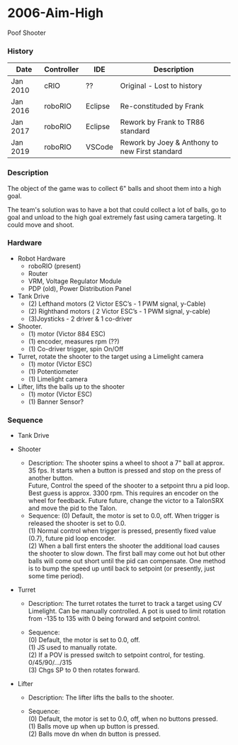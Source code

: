 # 2006-Aim-High
Poof Shooter

### History

 Date | Controller | IDE | Description
 -----|------------|-----|------------
 Jan 2010 | cRIO | ?? | Original - Lost to history
 Jan 2016 | roboRIO | Eclipse | Re-constituded by Frank
 Jan 2017 | roboRIO | Eclipse | Rework by Frank to TR86 standard
 Jan 2019 | roboRIO | VSCode | Rework by Joey & Anthony to new First standard

### Description
The object of the game was to collect 6" balls and shoot them into a high goal.

The team's solution was to have a bot that could collect a lot of balls, go to goal and unload to the high goal extremely fast using camera targeting.  It could move and shoot.

### Hardware
* Robot Hardware
    * roboRIO (present)
    * Router
    * VRM, Voltage Regulator Module
    * PDP (old), Power Distribution Panel
* Tank Drive
    * (2) Lefthand motors (2 Victor ESC’s - 1 PWM signal, y-Cable)
    * (2) Righthand motors ( 2 Victor ESC’s - 1 PWM signal, y-cable)
    * (3)Joysticks - 2 driver & 1 co-driver
* Shooter.
    * (1) motor (Victor 884 ESC)
    * (1) encoder, measures rpm (??)
    * (1) Co-driver trigger, spin On/Off
* Turret, rotate the shooter to the target using a Limelight camera
    * (1) motor (Victor ESC)
    * (1) Potentiometer
    * (1) Limelight camera
* Lifter, lifts the balls up to the shooter
    * (1) motor (Victor ESC)
    * (1) Banner Sensor?

### Sequence
* Tank Drive

* Shooter
    * Description:  The shooter spins a wheel to shoot a 7" ball at approx. 35 fps.  It starts when a button is pressed and stop on the press of another button.  </br>
Future, Control the speed of the shooter to a setpoint thru a pid loop.  Best guess is approx.
3300 rpm.  This requires an encoder on the wheel for feedback.
Future future, change the victor to a TalonSRX and move the pid to the Talon.  </br>
  * Sequence:
(0) Default, the motor is set to 0.0, off.  When trigger is released the shooter is set to 0.0. </br>
(1) Normal control when trigger is pressed, presently fixed value (0.7), future pid loop encoder. </br>
(2) When a ball first enters the shooter the additional load causes the shooter to slow down.  The
first ball may come out hot but other balls will come out short until the pid can compensate.  One
method is to bump the speed up until back to setpoint (or presently, just some time period).

* Turret
    * Description:  The turret rotates the turret to track a target using CV Limelight.  Can be manually controlled.  A pot is used to limit rotation from -135 to 135 with 0 being forward and setpoint control.

    * Sequence:  </br>
        (0) Default, the motor is set to 0.0, off. </br>
        (1) JS used to manually rotate. </br>
        (2) If a POV is pressed switch to setpoint control, for testing. 0/45/90/.../315 </br>
        (3) Chgs SP to 0 then rotates forward.

* Lifter
    * Description:  The lifter lifts the balls to the shooter.

    * Sequence:  </br>
        (0) Default, the motor is set to 0.0, off, when no buttons pressed. </br>
        (1) Balls move up when up button is pressed. </br>
        (2) Balls move dn when dn button is pressed.


